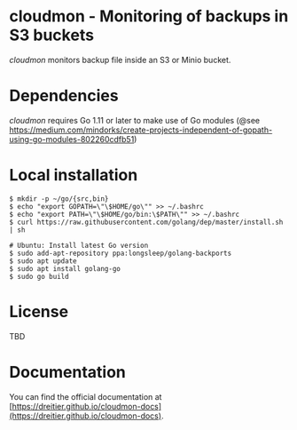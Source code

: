# cloudmon - Monitoring of backups in S3 buckets
*cloudmon* monitors backup file inside an S3 or Minio bucket.

# Dependencies
*cloudmon* requires Go 1.11 or later to make use of Go modules (@see https://medium.com/mindorks/create-projects-independent-of-gopath-using-go-modules-802260cdfb51)

# Local installation

	$ mkdir -p ~/go/{src,bin}
	$ echo "export GOPATH=\"\$HOME/go\"" >> ~/.bashrc
	$ echo "export PATH=\"\$HOME/go/bin:\$PATH\"" >> ~/.bashrc
	$ curl https://raw.githubusercontent.com/golang/dep/master/install.sh | sh
	
	# Ubuntu: Install latest Go version
	$ sudo add-apt-repository ppa:longsleep/golang-backports
	$ sudo apt update
	$ sudo apt install golang-go
	$ sudo go build

# License
TBD

# Documentation
You can find the official documentation at [https://dreitier.github.io/cloudmon-docs](https://dreitier.github.io/cloudmon-docs).
